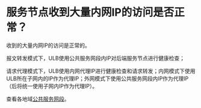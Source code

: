 

# 服务节点收到大量内网IP的访问是否正常？

收到的大量内网IP的访问是正常的。

报文转发模式下，ULB使用公共服务网段内IP对后端服务节点进行健康检查；

请求代理模式下，ULB使用内网代理IP进行健康检查和请求转发；内网模式下使用ULB所在子网内的IP作为代理IP；外网模式下使用公共服务网段内IP作为代理IP（后将统一使用子网内IP作为代理IP）。

查看各地域[公共服务网段](https://docs.ucloud.cn/vpc/limit)。

